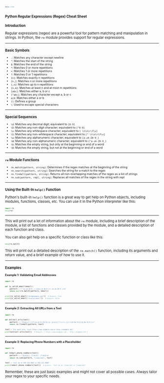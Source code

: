 ```yaml
---
marp: true
---
```


# Python Regular Expressions (Regex) Cheat Sheet

## Introduction

Regular expressions (regex) are a powerful tool for pattern matching and manipulation in strings. In Python, the `re` module provides support for regular expressions.

---

<style scope>
*{

    font-size:80%;
}
</style>

## Basic Symbols

- `.`: Matches any character except newline
- `^`: Matches the start of the string
- `$`: Matches the end of the string
- `*`: Matches 0 or more repetitions
- `+`: Matches 1 or more repetitions
- `?`: Matches 0 or 1 repetitions
- `{n}`: Matches exactly n repetitions
- `{n,}`: Matches n or more repetitions
- `{,n}`: Matches up to n repetitions
- `{n,m}`: Matches at least n and at most m repetitions
- `[abc]`: Matches either a, b or c
- `[^abc]`: Matches any character except a, b or c
- `a|b`: Matches either a or b
- `()`: Defines a group
- `\`: Used to escape special characters


---


## Special Sequences

- `\d`: Matches any decimal digit; equivalent to `[0-9]`
- `\D`: Matches any non-digit character; equivalent to `[^0-9]`
- `\s`: Matches any whitespace character; equivalent to `[ \t\n\r\f\v]`
- `\S`: Matches any non-whitespace character; equivalent to `[^ \t\n\r\f\v]`
- `\w`: Matches any alphanumeric character; equivalent to `[a-zA-Z0-9_]`
- `\W`: Matches any non-alphanumeric character; equivalent to `[^a-zA-Z0-9_]`
- `\b`: Matches the empty string, but only at the beginning or end of a word
- `\B`: Matches the empty string, but not at the beginning or end of a word


---


## `re` Module Functions

- `re.match(pattern, string)`: Determines if the regex matches at the beginning of the string
- `re.search(pattern, string)`: Searches the string for a match to the regex
- `re.findall(pattern, string)`: Returns all non-overlapping matches of the regex as a list of strings
- `re.sub(pattern, repl, string)`: Replaces all matches of the regex in the string with repl


---


## Using the Built-In `help()` Function

Python's built-in `help()` function is a great way to get help on Python objects, including modules, functions, classes, etc. You can use it in the Python interpreter like this:

```python
import re
help(re)
```


---


This will print out a lot of information about the `re` module, including a brief description of the module, a list of functions and classes provided by the module, and a detailed description of each function and class.

You can also get help on a specific function or class like this:

```python
help(re.match)
```

This will print out a detailed description of the `re.match()` function, including its arguments and return value, and a brief example of how to use it.

---

## Examples

**Example 1: Validating Email Addresses**

```python
import re

def is_valid_email(email):
    pattern = r"^[a-zA-Z0-9_.+-]+@[a-zA-Z0-9-]+\.[a-zA-Z0-9-.]+$"
    return bool(re.match(pattern, email))

print(is_valid_email("test@example.com"))  # Outputs: True
print(is_valid_email("invalid_email"))  # Outputs: False
```


---


**Example 2: Extracting All URLs from a Text**

```python
import re

def extract_urls(text):
    pattern = r"http[s]?://(?:[a-zA-Z]|[0-9]|[$-_@.&+]|[!*\\(\\),]|(?:%[0-9a-fA-F][0-9a-fA-F]))+"
    return re.findall(pattern, text)

text = "For more info, visit https://www.example.com or http://example.net"
print(extract_urls(text))  # Outputs: ['https://www.example.com', 'http://example.net']
```


---


**Example 3: Replacing Phone Numbers with a Placeholder**

```python
import re

def redact_phone_numbers(text):
    pattern = r"\b\d{3}[-.]?\d{3}[-.]?\d{4}\b"
    return re.sub(pattern, "[redacted]", text)

text = "Call me at 555-123-4567 or 555.123.4568"
print(redact_phone_numbers(text))  # Outputs: "Call me at [redacted] or [redacted]"
```


Remember, these are just basic examples and might not cover all possible cases. Always tailor your regex to your specific needs.